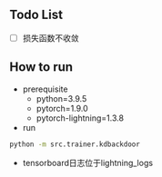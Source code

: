 ## Todo List

* [ ] 损失函数不收敛


## How to run

- prerequisite
  - python=3.9.5
  - pytorch=1.9.0
  - pytorch-lightning=1.3.8
- run

```bash
python -m src.trainer.kdbackdoor
```

- tensorboard日志位于lightning_logs
